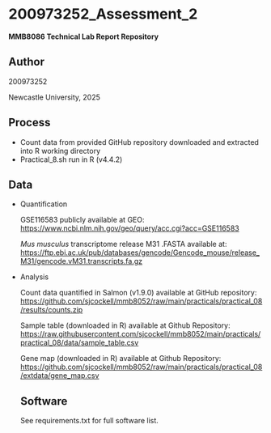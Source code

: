 # 200973252_Assessment_2
**MMB8086 Technical Lab Report Repository**

Author
-
200973252

Newcastle University, 2025

Process
-

- Count data from provided GitHub repository downloaded and extracted into R working directory
- Practical_8.sh run in R (v4.4.2)

Data
-
- Quantification

  GSE116583 publicly available at GEO: https://www.ncbi.nlm.nih.gov/geo/query/acc.cgi?acc=GSE116583
  
  _Mus musculus_ transcriptome release M31 .FASTA available at: https://ftp.ebi.ac.uk/pub/databases/gencode/Gencode_mouse/release_M31/gencode.vM31.transcripts.fa.gz

- Analysis

  Count data quantified in Salmon (v1.9.0) available at GitHub repository: https://github.com/sjcockell/mmb8052/raw/main/practicals/practical_08/results/counts.zip

  Sample table (downloaded in R) available at Github Repository: https://raw.githubusercontent.com/sjcockell/mmb8052/main/practicals/practical_08/data/sample_table.csv

  Gene map (downloaded in R) available at Github Repository: https://github.com/sjcockell/mmb8052/raw/main/practicals/practical_08/extdata/gene_map.csv

  Software
  -

  See requirements.txt for full software list.
